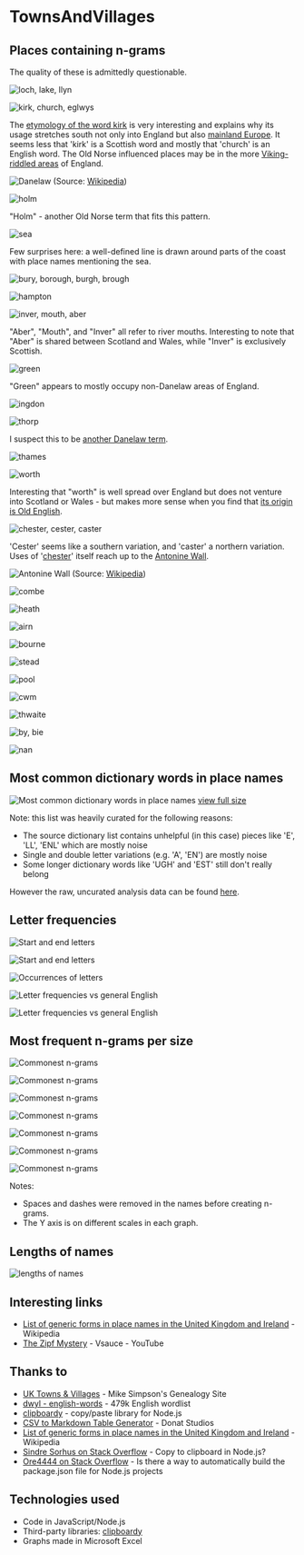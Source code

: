 # TownsAndVillages

## Places containing n-grams

The quality of these is admittedly questionable.

![loch, lake, llyn](images/coords_loch_lake_llyn.png)

![kirk, church, eglwys](images/kirk_church_eglwys.png)

The [etymology of the word kirk](https://en.wikipedia.org/wiki/Kirk#Basic_meaning_and_etymology) is very interesting and explains why its usage stretches south not only into England but also [mainland Europe](https://en.wikipedia.org/wiki/Dunkirk#Etymology_and_language_use). It seems less that 'kirk' is a Scottish word and mostly that 'church' is an English word. The Old Norse influenced places may be in the more [Viking-riddled areas](https://en.wikipedia.org/wiki/Danelaw) of England.

![Danelaw](images/danelaw_map.png)
(Source: [Wikipedia](https://en.wikipedia.org/wiki/Danelaw))

![holm](images/coords_holm.png)

"Holm" - another Old Norse term that fits this pattern.

![sea](images/coords_sea.png)

Few surprises here: a well-defined line is drawn around parts of the coast with place names mentioning the sea.

![bury, borough, burgh, brough](images/coords_bury_borough_burgh_brough.png)

![hampton](images/coords_hampton.png)

![inver, mouth, aber](images/coords_inver_mouth_aber.png)

"Aber", "Mouth", and "Inver" all refer to river mouths. Interesting to note that "Aber" is shared between Scotland and Wales, while "Inver" is exclusively Scottish.

![green](images/coords_green.png)

"Green" appears to mostly occupy non-Danelaw areas of England.

![ingdon](images/coords_ingdon.png)

![thorp](images/coords_thorp.png)

I suspect this to be [another Danelaw term](https://en.wiktionary.org/wiki/thorp#Etymology).

![thames](images/coords_thames.png)

![worth](images/coords_worth.png)

Interesting that "worth" is well spread over England but does not venture into Scotland or Wales - but makes more sense when you find that [its origin is Old English](https://en.wikipedia.org/wiki/List_of_generic_forms_in_place_names_in_the_United_Kingdom_and_Ireland).

![chester, cester, caster](images/coords_chester_cester_caster.png)

'Cester' seems like a southern variation, and 'caster' a northern variation. Uses of '[chester](https://en.wikipedia.org/wiki/Chester_(placename_element))' itself reach up to the [Antonine Wall](https://en.wikipedia.org/wiki/Antonine_Wall).

![Antonine Wall](images/antonine_wall.png) (Source: [Wikipedia](https://en.wikipedia.org/wiki/Antonine_Wall))

![combe](images/coords_combe.png)

![heath](images/coords_heath.png)

![airn](images/coords_airn.png)

![bourne](images/coords_bourne.png)

![stead](images/coords_stead.png)

![pool](images/coords_pool.png)

![cwm](images/coords_cwm.png)

![thwaite](images/coords_thwaite.png)

![by, bie](images/coords_by_bie.png)

![nan](images/coords_nan.png)

## Most common dictionary words in place names

![Most common dictionary words in place names](images/common_dictionary_words.png)
[view full size](https://raw.githubusercontent.com/DanielJohnBenton/TownsAndVillages/master/images/common_dictionary_words.png)

Note: this list was heavily curated for the following reasons:
- The source dictionary list contains unhelpful (in this case) pieces like 'E', 'LL', 'ENL' which are mostly noise
- Single and double letter variations (e.g. 'A', 'EN') are mostly noise
- Some longer dictionary words like 'UGH' and 'EST' still don't really belong

However the raw, uncurated analysis data can be found [here](output/dictionary_word_occurrences_3lettersormore.txt).

## Letter frequencies

![Start and end letters](images/start_and_end_letters.png)

![Start and end letters](images/start_end_letters_by_count.png)

![Occurrences of letters](images/entire_letters_by_count.png)

![Letter frequencies vs general English](images/letter_frequencies.png)

![Letter frequencies vs general English](images/letter_frequencies_differences.png)

## Most frequent n-grams per size

![Commonest n-grams](images/commonest_ngrams/common_mixed.png)

![Commonest n-grams](images/commonest_ngrams/common_bigrams.png)

![Commonest n-grams](images/commonest_ngrams/common_trigrams.png)

![Commonest n-grams](images/commonest_ngrams/common_4grams.png)

![Commonest n-grams](images/commonest_ngrams/common_5grams.png)

![Commonest n-grams](images/commonest_ngrams/common_6grams.png)

![Commonest n-grams](images/commonest_ngrams/common_7grams.png)

Notes:
- Spaces and dashes were removed in the names before creating n-grams.
- The Y axis is on different scales in each graph.

## Lengths of names

![lengths of names](images/lengths_distribution.png)

## Interesting links
- [List of generic forms in place names in the United Kingdom and Ireland](https://en.wikipedia.org/wiki/List_of_generic_forms_in_place_names_in_the_United_Kingdom_and_Ireland) - Wikipedia
- [The Zipf Mystery](https://www.youtube.com/watch?v=fCn8zs912OE) - Vsauce - YouTube

## Thanks to
- [UK Towns & Villages](http://freepages.genealogy.rootsweb.ancestry.com/~agene/locations/) - Mike Simpson's Genealogy Site
- [dwyl - english-words](https://github.com/dwyl/english-words) - 479k English wordlist
- [clipboardy](https://github.com/sindresorhus/clipboardy) - copy/paste library for Node.js
- [CSV to Markdown Table Generator](https://donatstudios.com/CsvToMarkdownTable) - Donat Studios
- [List of generic forms in place names in the United Kingdom and Ireland](https://en.wikipedia.org/wiki/List_of_generic_forms_in_place_names_in_the_United_Kingdom_and_Ireland) - Wikipedia
- [Sindre Sorhus on Stack Overflow](https://stackoverflow.com/questions/7778539/copy-to-clipboard-in-node-js/43153941#43153941) - Copy to clipboard in Node.js?
- [Ore4444 on Stack Overflow](https://stackoverflow.com/questions/9961502/is-there-a-way-to-automatically-build-the-package-json-file-for-node-js-projects/13728837#13728837) - Is there a way to automatically build the package.json file for Node.js projects

## Technologies used
- Code in JavaScript/Node.js
- Third-party libraries: [clipboardy](https://github.com/sindresorhus/clipboardy)
- Graphs made in Microsoft Excel